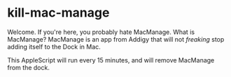 # kill-mac-manage

Welcome. If you're here, you probably hate MacManage. What is MacManage? MacManage is an app from Addigy that will not *freaking* stop adding itself to the Dock in Mac. 

This AppleScript will run every 15 minutes, and will remove MacManage from the dock.
